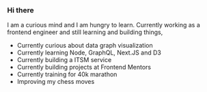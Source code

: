 ### Hi there

I am a curious mind and I am hungry to learn.
Currently working as a frontend engineer and still learning and building things,

- Currently curious about data graph visualization
- Currently learning Node, GraphQL, Next.JS and D3
- Currently building a ITSM service
- Currently building projects at Frontend Mentors
- Currently training for 40k marathon
- Improving my chess moves

<!--
**binarypsilocybin/binarypsilocybin** is a ✨ _special_ ✨ repository because its `README.md` (this file) appears on your GitHub profile.

Here are some ideas to get you started:

- 🔭 I’m currently working on ...
- 🌱 I’m currently learning ...
- 👯 I’m looking to collaborate on ...
- 🤔 I’m looking for help with ...
- 💬 Ask me about ...
- 📫 How to reach me: ...
- 😄 Pronouns: ...
- ⚡ Fun fact: ...
-->
